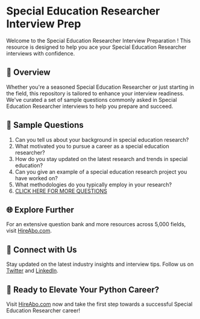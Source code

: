 # Special Education Researcher Interview Prep

Welcome to the Special Education Researcher Interview Preparation ! This resource is designed to help you ace your Special Education Researcher interviews with confidence.

## 🚀 Overview

Whether you're a seasoned Special Education Researcher or just starting in the field, this repository is tailored to enhance your interview readiness. We've curated a set of sample questions commonly asked in Special Education Researcher interviews to help you prepare and succeed.

## 📝 Sample Questions

1. Can you tell us about your background in special education research?
2. What motivated you to pursue a career as a special education researcher?
3. How do you stay updated on the latest research and trends in special education?
4. Can you give an example of a special education research project you have worked on?
5. What methodologies do you typically employ in your research?
6. [CLICK HERE FOR MORE QUESTIONS](https://hireabo.com/job/4_3_44/Special%20Education%20Researcher)

## 🌐 Explore Further

For an extensive question bank and more resources across 5,000 fields, visit [HireAbo.com](https://www.hireabo.com).

## 📱 Connect with Us

Stay updated on the latest industry insights and interview tips. Follow us on [Twitter](https://twitter.com/hireabo) and [LinkedIn](https://www.linkedin.com/in/hire-abo-3609972a8/).

## 🚀 Ready to Elevate Your Python Career?

Visit [HireAbo.com](https://www.hireabo.com) now and take the first step towards a successful Special Education Researcher career!